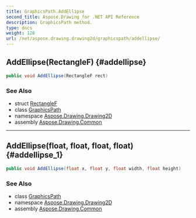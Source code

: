 ```yaml
---
title: GraphicsPath.AddEllipse
second_title: Aspose.Drawing for .NET API Reference
description: GraphicsPath method. 
type: docs
weight: 120
url: /net/aspose.drawing.drawing2d/graphicspath/addellipse/
---
```

## AddEllipse(RectangleF) {#addellipse}

```csharp
public void AddEllipse(RectangleF rect)
```

### See Also

* struct [RectangleF](../../../aspose.drawing/rectanglef/)
* class [GraphicsPath](../)
* namespace [Aspose.Drawing.Drawing2D](../../graphicspath/)
* assembly [Aspose.Drawing.Common](../../../)

---

## AddEllipse(float, float, float, float) {#addellipse_1}

```csharp
public void AddEllipse(float x, float y, float width, float height)
```

### See Also

* class [GraphicsPath](../)
* namespace [Aspose.Drawing.Drawing2D](../../graphicspath/)
* assembly [Aspose.Drawing.Common](../../../)


